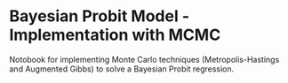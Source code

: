 # Bayesian Probit Model - Implementation with MCMC
Notobook for implementing Monte Carlo techniques (Metropolis-Hastings and Augmented Gibbs) to solve a Bayesian Probit regression.
